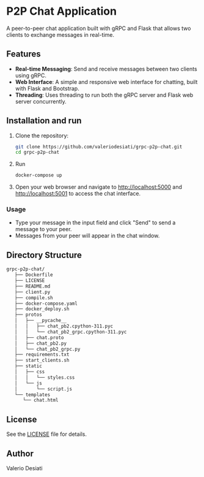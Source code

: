 # P2P Chat Application

A peer-to-peer chat application built with gRPC and Flask that allows two clients to exchange messages in real-time.

## Features

- **Real-time Messaging**: Send and receive messages between two clients using gRPC.
- **Web Interface**: A simple and responsive web interface for chatting, built with Flask and Bootstrap.
- **Threading**: Uses threading to run both the gRPC server and Flask web server concurrently.

## Installation and run

1. Clone the repository:

   ```bash
   git clone https://github.com/valeriodesiati/grpc-p2p-chat.git
   cd grpc-p2p-chat
   ```

2. Run

   ```bash
   docker-compose up
   ```

3. Open your web browser and navigate to [http://localhost:5000](http://localhost:5000) and [http://localhost:5001](http://localhost:5001) to access the chat interface.

### Usage

- Type your message in the input field and click "Send" to send a message to your peer.
- Messages from your peer will appear in the chat window.

## Directory Structure

```bash
grpc-p2p-chat/
   ├── Dockerfile
   ├── LICENSE
   ├── README.md
   ├── client.py
   ├── compile.sh
   ├── docker-compose.yaml
   ├── docker_deploy.sh
   ├── protos
   │   ├── __pycache__
   │   │   ├── chat_pb2.cpython-311.pyc
   │   │   └── chat_pb2_grpc.cpython-311.pyc
   │   ├── chat.proto
   │   ├── chat_pb2.py
   │   └── chat_pb2_grpc.py
   ├── requirements.txt
   ├── start_clients.sh
   ├── static
   │   ├── css
   │   │   └── styles.css
   │   └── js
   │       └── script.js
   └── templates
      └── chat.html
```

## License

See the [LICENSE](LICENSE) file for details.

## Author

Valerio Desiati
